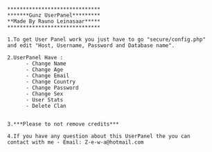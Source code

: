    ******************************
    *******Gunz UserPanel*********
    **Made By Rauno Leinasaar*****
    ******************************

    1.To get User Panel work you just have to go "secure/config.php"
    and edit "Host, Username, Password and Database name".

    2.UserPanel Have :
          - Change Name
          - Change Age
          - Change Email
          - Change Country
          - Change Password
          - Change Sex
          - User Stats
          - Delete Clan


    3.***Please to not remove credits***

    4.If you have any question about this UserPanel the you can
    contact with me - Email: Z-e-w-a@hotmail.com
